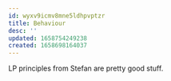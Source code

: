 ```yaml
---
id: wyxv9icmv8mne5ldhpvptzr
title: Behaviour
desc: ''
updated: 1658754249238
created: 1658698164037
---
```

LP principles from Stefan are pretty good stuff.